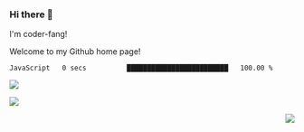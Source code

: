 ### Hi there 👋
I'm coder-fang!

Welcome to my Github home page!
<!--
**coder-fang/coder-fang** is a ✨ _special_ ✨ repository because its `README.md` (this file) appears on your GitHub profile.
https://api.spencerwoo.com/substats/?source=&queryKey={请求数据标签}
Here are some ideas to get you started:
- 🔭 I’m currently working on ...
- 🌱 I’m currently learning ...
- 👯 I’m looking to collaborate on ...
- 🤔 I’m looking for help with ...
- 💬 Ask me about ...
- 📫 How to reach me: ...
- 😄 Pronouns: ...
- ⚡ Fun fact: ...
-->
<!--START_SECTION:waka-->

```text
JavaScript   0 secs          █████████████████████████   100.00 %
```

<!--END_SECTION:waka-->
[![](https://img.shields.io/badge/dynamic/json?color=da282a&label=github&query=%24.data.totalSubs&suffix=%20fans&url=https%3A%2F%2Fapi.spencerwoo.com%2Fsubstats%2F%3Fsource%3Dgithub%26queryKey%3Dcoder-fang)](https://github.com/coder-fang)

[![](https://img.shields.io/badge/dynamic/json?color=ff69b4&label=bilibili&query=%24.data.totalSubs&suffix=%20fans&url=https%3A%2F%2Fapi.spencerwoo.com%2Fsubstats%2F%3Fsource%3Dbilibili%26queryKey%3D430367967)](https://space.bilibili.com/430367967)

<img align="right" src="https://github-readme-stats.vercel.app/api?username=coder-fang&show_icons=true&icon_color=CE1D2D&bg_color=ffffff" />


